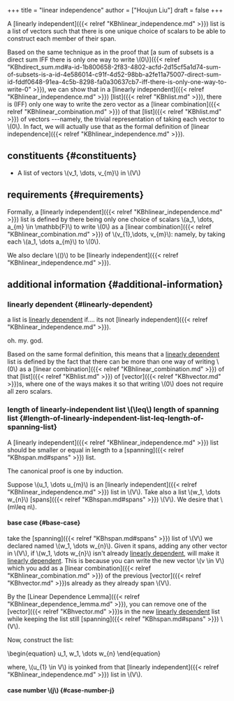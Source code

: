 +++
title = "linear independence"
author = ["Houjun Liu"]
draft = false
+++

A [linearly independent]({{< relref "KBhlinear_independence.md" >}}) list is a list of vectors such that there is one unique choice of scalars to be able to construct each member of their span.

Based on the same technique as in the proof that [a sum of subsets is a direct sum IFF there is only one way to write \\(0\\)]({{< relref "KBhdirect_sum.md#a-id-1b800658-2f83-4802-acfd-2d15cf5a1d74-sum-of-subsets-is-a-id-4e586014-c91f-4d52-98bb-a2fe11a75007-direct-sum-id-fddf0648-91ea-4c5b-8298-fa0a30637cb7-iff-there-is-only-one-way-to-write-0" >}}), we can show that in a [linearly independent]({{< relref "KBhlinear_independence.md" >}}) [list]({{< relref "KBhlist.md" >}}), there is (IFF) only one way to write the zero vector as a [linear combination]({{< relref "KBhlinear_combination.md" >}}) of that [list]({{< relref "KBhlist.md" >}}) of vectors ---namely, the trivial representation of taking each vector to \\(0\\). In fact, we will actually use that as the formal definition of [linear independence]({{< relref "KBhlinear_independence.md" >}}).


## constituents {#constituents}

-   A list of vectors \\(v\_1, \dots, v\_{m}\\) in \\(V\\)


## requirements {#requirements}

Formally, a [linearly independent]({{< relref "KBhlinear_independence.md" >}}) list is defined by there being only one choice of scalars \\(a\_1, \dots, a\_{m} \in \mathbb{F}\\) to write \\(0\\) as a [linear combination]({{< relref "KBhlinear_combination.md" >}}) of \\(v\_{1},\dots, v\_{m}\\): namely, by taking each \\(a\_1, \dots a\_{m}\\) to \\(0\\).

We also declare \\(()\\) to be [linearly independent]({{< relref "KBhlinear_independence.md" >}}).


## additional information {#additional-information}


### linearly dependent {#linearly-dependent}

a list is [linearly dependent](#linearly-dependent) if.... its not [linearly independent]({{< relref "KBhlinear_independence.md" >}}).

oh. my. god.

Based on the same formal definition, this means that a [linearly dependent](#linearly-dependent) list is defined by the fact that there can be more than one way of writing \\(0\\) as a [linear combination]({{< relref "KBhlinear_combination.md" >}}) of that [list]({{< relref "KBhlist.md" >}}) of [vector]({{< relref "KBhvector.md" >}})s, where one of the ways makes it so that writing \\(0\\) does not require all zero scalars.


### length of linearly-independent list \\(\leq\\) length of spanning list {#length-of-linearly-independent-list-leq-length-of-spanning-list}

A [linearly independent]({{< relref "KBhlinear_independence.md" >}}) list should be smaller or equal in length to a [spanning]({{< relref "KBhspan.md#spans" >}}) list.

The canonical proof is one by induction.

Suppose \\(u\_1, \dots u\_{m}\\) is an [linearly independent]({{< relref "KBhlinear_independence.md" >}}) list in \\(V\\). Take also a list \\(w\_1, \dots w\_{n}\\) [spans]({{< relref "KBhspan.md#spans" >}}) \\(V\\). We desire that \\(m\leq n\\).


#### base case {#base-case}

take the [spanning]({{< relref "KBhspan.md#spans" >}}) list of \\(V\\) we declared named \\(w\_1, \dots w\_{n}\\). Given it spans, adding any other vector in \\(V\\), if \\(w\_1, \dots w\_{n}\\) isn't already [linearly dependent](#linearly-dependent), will make it [linearly dependent](#linearly-dependent). This is because you can write the new vector \\(v \in V\\) which you add as a [linear combination]({{< relref "KBhlinear_combination.md" >}}) of the previous [vector]({{< relref "KBhvector.md" >}})s already as they already span \\(V\\).

By the [Linear Dependence Lemma]({{< relref "KBhlinear_dependence_lemma.md" >}}), you can remove one of the [vector]({{< relref "KBhvector.md" >}})s in the new [linearly dependent](#linearly-dependent) list while keeping the list still [spanning]({{< relref "KBhspan.md#spans" >}}) \\(V\\).

Now, construct the list:

\begin{equation}
u\_1, w\_1, \dots w\_{n}
\end{equation}

where, \\(u\_{1} \in V\\) is yoinked from that [linearly independent]({{< relref "KBhlinear_independence.md" >}}) list in \\(V\\).


#### case number \\(j\\) {#case-number-j}